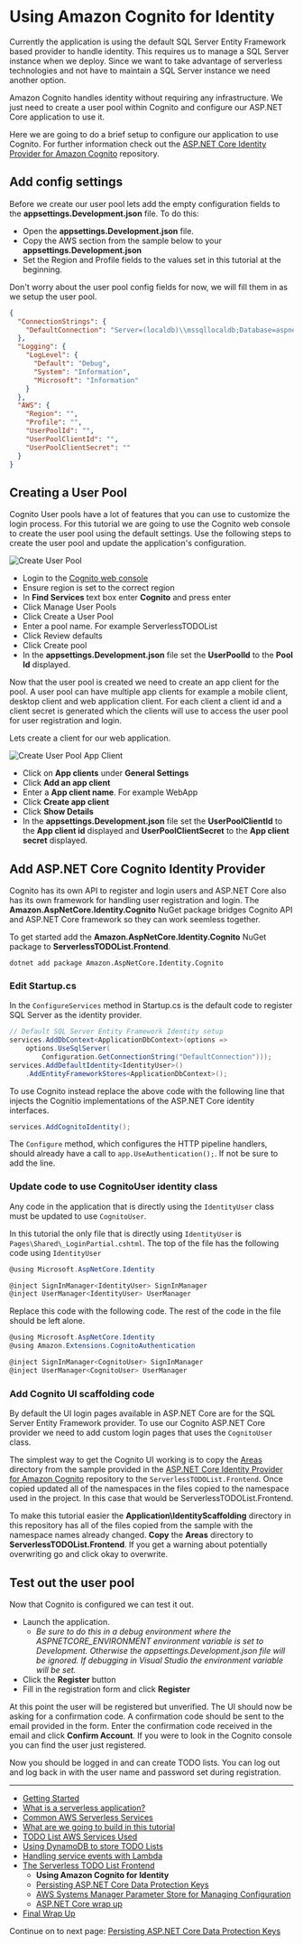 # Using Amazon Cognito for Identity

Currently the application is using the default SQL Server Entity Framework based provider to handle identity. This requires us to manage a SQL Server instance
when we deploy. Since we want to take advantage of serverless technologies and not have to maintain a SQL Server instance we need another option. 

Amazon Cognito handles identity without requiring any infrastructure. We just need to create a user pool within Cognito and configure our ASP.NET Core application to use it.

Here we are going to do a brief setup to configure our application to use Cognito. For further information check out the 
[ASP.NET Core Identity Provider for Amazon Cognito](https://github.com/aws/aws-aspnet-cognito-identity-provider) repository.


## Add config settings

Before we create our user pool lets add the empty configuration fields to the **appsettings.Development.json** file. To do this:

* Open the **appsettings.Development.json** file.
* Copy the AWS section from the sample below to your **appsettings.Development.json**
* Set the Region and Profile fields to the values set in this tutorial at the beginning.

Don't worry about the user pool config fields for now, we will fill them in as we setup the user pool.

```json
{
  "ConnectionStrings": {
    "DefaultConnection": "Server=(localdb)\\mssqllocaldb;Database=aspnet-ServerlessTODOList-53bc9b9d-9d6a-45d4-8429-2a2761773502;Trusted_Connection=True;MultipleActiveResultSets=true"
  },
  "Logging": {
    "LogLevel": {
      "Default": "Debug",
      "System": "Information",
      "Microsoft": "Information"
    }
  },
  "AWS": {
    "Region": "",
    "Profile": "",
    "UserPoolId": "",
    "UserPoolClientId": "",
    "UserPoolClientSecret": ""
  }
}

```


## Creating a User Pool

Cognito User pools have a lot of features that you can use to customize the login process. For this tutorial we are going to use the Cognito web console to create the user 
pool using the default settings. Use the following steps to create the user pool and update the application's configuration.

![Create User Pool](./images/CreateUserPool.gif)

* Login to the [Cognito web console](https://console.aws.amazon.com/cognito/home)
* Ensure region is set to the correct region
* In **Find Services** text box enter **Cognito** and press enter
* Click Manage User Pools
* Click Create a User Pool
* Enter a pool name. For example ServerlessTODOList
* Click Review defaults
* Click Create pool
* In the **appsettings.Development.json** file set the **UserPoolId** to the **Pool Id** displayed.

Now that the user pool is created we need to create an app client for the pool. A user pool can have multiple app clients for example a mobile client, desktop client 
and web application client. For each client a client id and a client secret is generated which the clients will use to access the user pool for user registration and login.

Lets create a client for our web application.

![Create User Pool App Client](./images/CreateUserPoolAppClient.gif)

* Click on **App clients** under **General Settings**
* Click **Add an app client**
* Enter a **App client name**. For example WebApp
* Click **Create app client**
* Click **Show Details**
* In the **appsettings.Development.json** file set the **UserPoolClientId** to the **App client id** displayed and **UserPoolClientSecret** to the **App client secret** displayed.

## Add ASP.NET Core Cognito Identity Provider

Cognito has its own API to register and login users and ASP.NET Core also has its own framework for handling user registration and login. The 
**Amazon.AspNetCore.Identity.Cognito** NuGet package bridges Cognito API and ASP.NET Core framework so they can work seemless together.

To get started add the **Amazon.AspNetCore.Identity.Cognito** NuGet package to **ServerlessTODOList.Frontend**.
```
dotnet add package Amazon.AspNetCore.Identity.Cognito
```

### Edit Startup.cs

In the `ConfigureServices` method in Startup.cs is the default code to register SQL Server as the identity provider.

```csharp
// Default SQL Server Entity Framework Identity setup
services.AddDbContext<ApplicationDbContext>(options =>
    options.UseSqlServer(
        Configuration.GetConnectionString("DefaultConnection")));
services.AddDefaultIdentity<IdentityUser>()
    .AddEntityFrameworkStores<ApplicationDbContext>();
```

To use Cognito instead replace the above code with the following line that injects the Cognitio implementations of the ASP.NET Core identity interfaces.

```csharp
services.AddCognitoIdentity();
```

The `Configure` method, which configures the HTTP pipeline handlers, should already have a call to `app.UseAuthentication();`. If not be sure to add the line.

### Update code to use CognitoUser identity class

Any code in the application that is directly using the `IdentityUser` class must be updated to use `CognitoUser`.

In this tutorial the only file that is directly using `IdentityUser` is `Pages\Shared\_LoginPartial.cshtml`. The top of the file has the 
following code using `IdentityUser`

```csharp
@using Microsoft.AspNetCore.Identity

@inject SignInManager<IdentityUser> SignInManager
@inject UserManager<IdentityUser> UserManager
```

Replace this code with the following code. The rest of the code in the file should be left alone.

```csharp
@using Microsoft.AspNetCore.Identity
@using Amazon.Extensions.CognitoAuthentication

@inject SignInManager<CognitoUser> SignInManager
@inject UserManager<CognitoUser> UserManager
```

### Add Cognito UI scaffolding code

By default the UI login pages available in ASP.NET Core are for the SQL Server Entity Framework provider. To use our Cognito ASP.NET Core provider we need to add
custom login pages that uses the `CognitoUser` class.

The simplest way to get the Cognito UI working is to copy the [Areas](https://github.com/aws/aws-aspnet-cognito-identity-provider/tree/master/samples/Samples/Areas) directory from the 
sample provided in the [ASP.NET Core Identity Provider for Amazon Cognito](https://github.com/aws/aws-aspnet-cognito-identity-provider) repository to the `ServerlessTODOList.Frontend`. 
Once copied updated all of the namespaces in the files copied to the namespace used in the project. In this case that would be ServerlessTODOList.Frontend.

To make this tutorial easier the **Application\IdentityScaffolding** directory in this repository has all of the files copied from the sample with the namespace
names already changed. **Copy** the **Areas** directory to **ServerlessTODOList.Frontend**. If you get a warning about potentially overwriting go and click okay to 
overwrite.

## Test out the user pool

Now that Cognito is configured we can test it out. 

* Launch the application. 
  * *Be sure to do this in a debug environment where the ASPNETCORE_ENVIRONMENT environment variable is set to Development. Otherwise the appsettings.Development.json file will be ignored. If debugging in Visual Studio the environment variable will be set.*
* Click the **Register** button
* Fill in the registration form and click **Register**

At this point the user will be registered but unverified. The UI should now be asking for a confirmation code. A confirmation code should be sent to the email provided in the form.
Enter the confirmation code received in the email and click **Confirm Account**. If you were to look in the Cognito console you can find the user just registered. 

Now you should be logged in and can create TODO lists. You can log out and log back in with the user name and password set during registration.


<!-- Generated Navigation -->
---

* [Getting Started](../GettingStarted.md)
* [What is a serverless application?](../WhatIsServerless.md)
* [Common AWS Serverless Services](../CommonServerlessServices.md)
* [What are we going to build in this tutorial](../WhatAreWeBuilding.md)
* [TODO List AWS Services Used](../TODOListServices.md)
* [Using DynamoDB to store TODO Lists](../DynamoDBModule/WhatIsDynamoDB.md)
* [Handling service events with Lambda](../StreamProcessing/ServiceEvents.md)
* [The Serverless TODO List Frontend](../ASP.NETCoreFrontend/TheFrontend.md)
  * **Using Amazon Cognito for Identity**
  * [Persisting ASP.NET Core Data Protection Keys](../ASP.NETCoreFrontend/ParameterStoreDataProtection.md)
  * [AWS Systems Manager Parameter Store for Managing Configuration](../ASP.NETCoreFrontend/ParameterStoreConfigurationProvider.md)
  * [ASP.NET Core wrap up](../ASP.NETCoreFrontend/FrontendWrapup.md)
* [Final Wrap Up](../FinalWrapup.md)

Continue on to next page: [Persisting ASP.NET Core Data Protection Keys](../ASP.NETCoreFrontend/ParameterStoreDataProtection.md)

